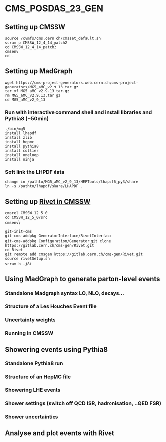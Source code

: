 # CMS_POSDAS_23_GEN

##  Setting up CMSSW 
`source /cvmfs/cms.cern.ch/cmsset_default.sh`\
`scram p CMSSW_12_4_14_patch2`\
`cd CMSSW_12_4_14_patch2`\
`cmsenv`\
`cd -`

## Setting up MadGraph
`wget https://cms-project-generators.web.cern.ch/cms-project-generators/MG5_aMC_v2.9.13.tar.gz`\
`tar xf MG5_aMC_v2.9.13.tar.gz`\
`rm MG5_aMC_v2.9.13.tar.gz`\
`cd MG5_aMC_v2_9_13`

### Run with interactive command shell and install libraries and Pythia8 (~50min)
`./bin/mg5`\
`install lhapdf`\
`install zlib`\
`install hepmc`\
`install pythia8`\
`install collier`\
`install oneloop`\
`install ninja`

### Soft link the LHPDF data 
`change in /pathto/MG5_aMC_v2_9_13/HEPTools/lhapdf6_py3/share`\
`ln -s /pathto/lhapdf/share/LHAPDF .`


## Setting up [Rivet in CMSSW](https://twiki.cern.ch/twiki/bin/view/CMS/Rivet#Setting_Rivet_in_CMSSW)
`cmsrel CMSSW_12_5_0`\
`cd CMSSW_12_5_0/src`\
`cmsenv`\

`git-init-cms`\
`git-cms-addpkg GeneratorInterface/RivetInterface`\
`git-cms-addpkg Configuration/Generator`
`git clone https://gitlab.cern.ch/cms-gen/Rivet.git`\
`cd Rivet`\
`git remote add cmsgen https://gitlab.cern.ch/cms-gen/Rivet.git`\
`source rivetSetup.sh`\
`scram b -j8`\


## Using MadGraph to generate parton-level events 



### Standalone Madgraph syntax LO, NLO, decays...
### Structure of a Les Houches Event file 
### Uncertainty weights
### Running in CMSSW

## Showering events using Pythia8
### Standalone Pythia8 run
### Structure of an HepMC file
### Showering LHE events
### Shower settings (switch off QCD ISR, hadronisation, ..QED FSR)
### Shower uncertainties

## Analyse and plot events with Rivet
